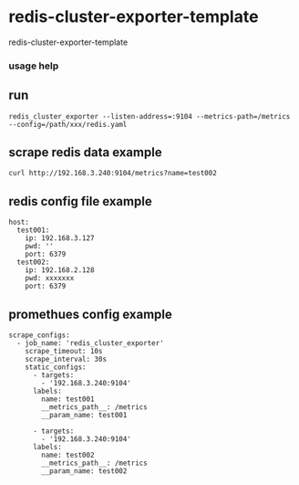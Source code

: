 # redis-cluster-exporter-template
redis-cluster-exporter-template
### usage help

## run 
```
redis_cluster_exporter --listen-address=:9104 --metrics-path=/metrics --config=/path/xxx/redis.yaml
```

## scrape redis data example
```
curl http://192.168.3.240:9104/metrics?name=test002
```

## redis config file example
```
host:
  test001:
    ip: 192.168.3.127
    pwd: ''
    port: 6379
  test002:
    ip: 192.168.2.128
    pwd: xxxxxxx
    port: 6379
```

## promethues config example
```
scrape_configs:
  - job_name: 'redis_cluster_exporter'
    scrape_timeout: 10s
    scrape_interval: 30s
    static_configs:
      - targets:
        - '192.168.3.240:9104'
      labels:
        name: test001
        __metrics_path__: /metrics
        __param_name: test001

      - targets: 
        - '192.168.3.240:9104'
      labels:
        name: test002
        __metrics_path__: /metrics
        __param_name: test002
```
